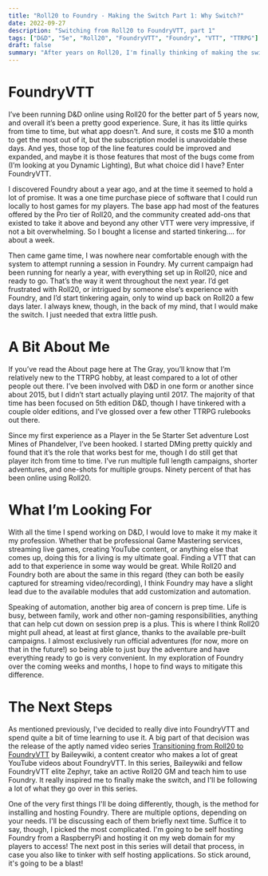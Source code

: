 ```yaml
---
title: "Roll20 to Foundry - Making the Switch Part 1: Why Switch?"
date: 2022-09-27
description: "Switching from Roll20 to FoundryVTT, part 1"
tags: ["D&D", "5e", "Roll20", "FoundryVTT", "Foundry", "VTT", "TTRPG"]
draft: false
summary: "After years on Roll20, I'm finally thinking of making the switch to FoundryVTT"
---
```


# FoundryVTT
I’ve been running D&D online using Roll20 for the better part of 5 years now, and overall it’s been a pretty good experience. Sure, it has its little quirks from time to time, but what app doesn’t. And sure, it costs me $10 a month to get the most out of it, but the subscription model is unavoidable these days. And yes, those top of the line features could be improved and expanded, and maybe it is those features that most of the bugs come from (I’m looking at you Dynamic Lighting), But what choice did I have? Enter FoundryVTT.

I discovered Foundry about a year ago, and at the time it seemed to hold a lot of promise. It was a one time purchase piece of software that I could run locally to host games for my players. The base app had most of the features offered by the Pro tier of Roll20, and the community created add-ons that existed to take it above and beyond any other VTT were very impressive, if not a bit overwhelming. So I bought a license and started tinkering…. for about a week. 

Then came game time, I was nowhere near comfortable enough with the system to attempt running a session in Foundry. My current campaign had been running for nearly a year, with everything set up in Roll20, nice and ready to go. That’s the way it went throughout the next year. I’d get frustrated with Roll20, or intrigued by someone else’s experience with Foundry, and I’d start tinkering again, only to wind up back on Roll20 a few days later. I always knew, though, in the back of my mind, that I would make the switch. I just needed that extra little push.

# A Bit About Me
If you’ve read the About page here at The Gray, you’ll know that I’m relatively new to the TTRPG hobby, at least compared to a lot of other people out there. I’ve been involved with D&D in one form or another since about 2015, but I didn’t start actually playing until 2017. The majority of that time has been focused on 5th edition D&D, though I have tinkered with a couple older editions, and I’ve glossed over a few other TTRPG rulebooks out there.

Since my first experience as a Player in the 5e Starter Set adventure Lost Mines of Phandelver, I’ve been hooked. I started DMing pretty quickly and found that it’s the role that works best for me, though I do still get that player itch from time to time. I’ve run multiple full length campaigns, shorter adventures, and one-shots for multiple groups. Ninety percent of that has been online using Roll20.

# What I’m Looking For
With all the time I spend working on D&D, I would love to make it my make it my profession. Whether that be professional Game Mastering services, streaming live games, creating YouTube content, or anything else that comes up, doing this for a living is my ultimate goal. Finding a VTT that can add to that experience in some way would be great. While Roll20 and Foundry both are about the same in this regard (they can both be easily captured for streaming video/recording), I think Foundry may have a slight lead due to the available modules that add customization and automation.

Speaking of automation, another big area of concern is prep time. Life is busy, between family, work and other non-gaming responsibilities, anything that can help cut down on session prep is a plus. This is where I think Roll20 might pull ahead, at least at first glance, thanks to the available pre-built campaigns. I almost exclusively run official adventures (for now, more on that in the future!) so being able to just buy the adventure and have everything ready to go is very convenient. In my exploration of Foundry over the coming weeks and months, I hope to find ways to mitigate this difference.

# The Next Steps
As mentioned previously, I've decided to really dive into FoundryVTT and spend quite a bit of time learning to use it. A big part of that decision was the release of the aptly named video series [Transitioning from Roll20 to FoundryVTT](https://youtube.com/playlist?list=PLbNUuLLqMgaAFB-bFK6JoA5tQM3rhl5hm) by Baileywiki, a content creator who makes a lot of great YouTube videos about FoundryVTT. In this series, Baileywiki and fellow FoundryVTT elite Zephyr, take an active Roll20 GM and teach him to use Foundry. It really inspired me to finally make the switch, and I'll be following a lot of what they go over in this series.

One of the very first things I'll be doing differently, though, is the method for installing and hosting Foundry. There are multiple options, depending on your needs. I'll be discussing each of them briefly next time. Suffice it to say, though, I picked the most complicated. I'm going to be self hosting Foundry from a RaspberryPi and hosting it on my web domain for my players to access! The next post in this series will detail that process, in case you also like to tinker with self hosting applications. So stick around, it's going to be a blast!